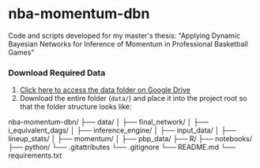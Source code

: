 # nba-momentum-dbn
Code and scripts developed for my master's thesis: "Applying Dynamic Bayesian Networks for Inference of Momentum in Professional Basketball Games"

### Download Required Data

1. [Click here to access the data folder on Google Drive](https://drive.google.com/drive/folders/10QGmpQVEpHkHWfFGr107hnpJRSyQ0dJO?usp=sharing)
2. Download the entire folder (`data/`) and place it into the project root so that the folder structure looks like:

nba-momentum-dbn/
├── data/
│ ├── final_network/
│ ├── i_equivalent_dags/
│ ├── inference_engine/
│ ├── input_data/
│ ├── lineup_stats/
│ ├── momentum/
│ ├── pbp_data/
├── R/
├── notebooks/
├── python/
└── .gitattributes
└── .gitignore
└── README.md
└── requirements.txt
